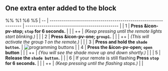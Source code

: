 ## One extra enter added to the block


%% %1 %6 %5
| -- | ---------------------------------------------------------------- | ---------------------------------------------- |
| 1  | **Press &icon-pv-stop; ```stop``` for 6 seconds.**               |                                                |
| ++ | _(Keep pressing until the remote lights start blinking.)_        |                                                |
| 2  | **Press &icon-pv-one; ```group1```.**                            |                                                |
| ++ | _(This will activate the group 1 on the remote.)_                |                                                |
| 3  | **Press and hold the ```shade button```.**                       | ![programming buttons](/imgs/duette.png)       |
| 4  | **Press the &icon-pv-open; ```open``` button**                   |                                                |
| ++ | _(You will see the shade move up and down shortly.)_             |                                                |
| 5  | **Release the ```shade button```.**                              |                                                |
| 6  | If your remote is still flashing **Press `stop` for 6 seconds.** |                                                |
| ++ | _(Keep pressing until the flashing stops.)_                      |                                                |

